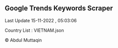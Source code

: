

## Google Trends Keywords Scraper 
 
Last Update 15-11-2022 , 05:03:06

Country List :
VIETNAM.json



© Abdul Muttaqin 
